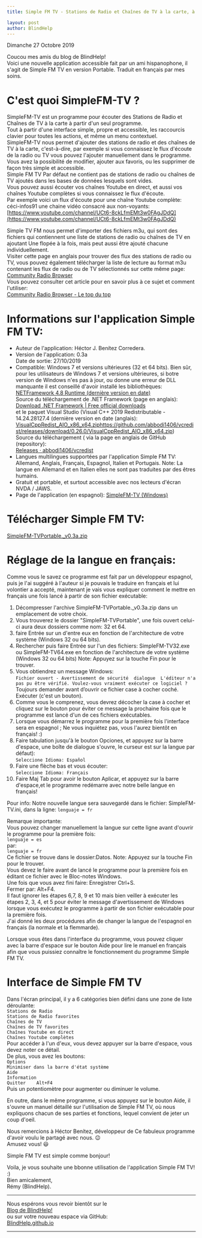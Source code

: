 ```yaml
--- 
title: Simple FM TV - Stations de Radio et Chaînes de TV à la carte, à partir  d'un seul programme

layout: post
author: BlindHelp
---
```


<footer>Dimanche 27 Octobre 2019</footer>


Coucou mes amis du blog de BlindHelp!    
Voici une nouvelle application accessible fait  par un ami hispanophone, il s'agit de Simple FM TV en version Portable. Traduit en français par mes soins.    

# C'est quoi SimpleFM-TV ? #
SimpleFM-TV est un programme pour écouter des Stations de Radio et Chaînes de TV à la carte à partir d'un seul programme.    
Tout à partir d'une interface simple, propre et accessible, les raccourcis clavier pour toutes les actions, et même un menu contextuel.    
SimpleFM-TV  nous permet d'ajouter des stations de radio et des chaînes de TV à la carte, c'est-à-dire, par exemple si  vous connaissez le flux d'écoute de la radio ou TV vous pouvez l'ajouter manuellement dans le programme.    
Vous avez la possibilité de modifier, ajouter aux favoris, ou les supprimer de façon très simple et accessible.    
Simple FM TV Par défaut ne contient pas de stations de radio ou chaînes de TV ajoutés dans les bases de données lesquels sont vides.    
Vous pouvez aussi écouter vos chaînes Youtube en direct, et aussi vos chaînes Youtube complètes si  vous connaissez le flux d'écoute.    
Par exemple voici un flux d'écoute  pour  une chaîne Youtube complète:    
céci-infos91 une  chaine vidéo consacré aux non-voyants:    
[https://www.youtube.com/channel/UCt6-8ckLfmEMt3w0FAgJDdQ](https://www.youtube.com/channel/UCt6-8ckLfmEMt3w0FAgJDdQ)    

Simple TV FM nous permet d'importer des fichiers m3u, qui sont des fichiers qui contiennent une liste de stations de radio ou chaînes de TV en ajoutant Une flopée à la fois, mais peut aussi être ajouté chacune individuellement.    
Visiter cette page en anglais pour trouver des flux des stations de radio ou TV, vous pouvez également télécharger la liste de lecture au format m3u contenant les flux de radio ou de TV sélectionnés sur cette même page:    
[Community Radio Browser](http://www.radio-browser.info/gui/#!/)    
 Vous pouvez consulter  cet article pour en savoir plus à ce sujet et comment l'utiliser:    
 [Community Radio Browser - Le top du top](https://blindhelp.github.io/Community-Radio-Browser-Le-top-du-top/)    

 # Informations sur l'application Simple FM TV: #
 
- Auteur de l'application: Héctor J. Benítez Corredera.    
- Version de l'application: 0.3a    
Date de sortie: 27/10/2019    
- Compatible: Windows 7 et versions ultérieures  (32 et 64 bits). Bien sûr, pour les utilisateurs de Windows 7 et versions ultérieures, si botre version de Windows n'es pas à jour, ou donne une erreur de DLL manquante il est conseillé d'avoir installé les bibliothèques:    
[NETFramework 4.8 Runtime (dernière version en date)](https://dotnet.microsoft.com/download/thank-you/net48)     
Source du téléchargement de .NET Framework (page en anglais):    
[Download .NET Framework | Free official downloads](https://dotnet.microsoft.com/download/dotnet-framework)    
et le paquet Visual Studio  (Visual C++ 2019 Redistributable - 14.24.28127.4 (dernière version en date (anglais):    
[VisualCppRedist_AIO_x86_x64.zip]()https://github.com/abbodi1406/vcredist/releases/download/0.26.0/VisualCppRedist_AIO_x86_x64.zip)    
Source du téléchargement ( via la page en anglais de GitHub (repository):     
[Releases · abbodi1406/vcredist](https://github.com/abbodi1406/vcredist/releases)    
- Langues multilingues supportées par l'application Simple FM TV: Allemand, Anglais, Français, Espagnol, Italien et Portugais. Note: La langue en Allemand et en Italien  elles ne sont pas traduites par des êtres humains.    
- Gratuit et portable, et surtout accessible avec nos lecteurs d'écran NVDA / JAWS.    
- Page de l'application (en espagnol): [SimpleFM-TV (Windows)](https://www.buscaapps.com/buscaapps2.php?id=905)    

# Télécharger Simple FM TV: #
[SimpleFM-TVPortable._v0.3a.zip](https://www.dropbox.com/s/r0e08b9y80q792v/SimpleFM-TVPortable._v0.3a.zip?dl=1)

# Réglage de la langue en français: #
Comme vous le savez ce programme est fait par un développeur espagnol, puis je l'ai suggéré à l'auteur si je pouvais le traduire en français et lui volontier a accepté, maintenant je vais vous expliquer comment le mettre en français une fois lancé à partir de son fichier exécutable:


1. Décompresser l'archive SimpleFM-TVPortable._v0.3a.zip dans un emplacement de votre choix.    
2. Vous trouverez le dossier "SimpleFM-TVPortable", une fois ouvert celui-ci aura deux dossiers comme nom: 32 et 64.   
3. faire Entrée sur un d'entre eux en fonction de l'architecture de votre système (Windows 32 ou 64 bits).    
4. Rechercher puis faire Entrée sur l'un des fichiers: SimpleFM-TV32.exe ou SimpleFM-TV64.exe en fonction de l'architecture de votre système (Windows 32 ou 64 bits) Note: Appuyez sur la touche Fin pour le trouver.    
5. Vous obtiendrez un message Windows:    
`Fichier ouvert - Avertissement de sécurité  dialogue  L'éditeur n'a pas pu être vérifié. Voulez-vous vraiment exécuter ce logiciel ?`    
Toujours demander avant d’ouvrir ce fichier case à cocher coché.    
Exécuter (c'est un bouton).    
6. Comme vous le comprenez, vous devrez décocher la case à cocher et cliquez sur le bouton pour éviter ce message la prochaine fois que le programme est lancé d'un de ces fichiers exécutables.    
7. Lorsque vous démarrez le programme pour la première fois l'interface sera en espagnol ; Ne vous inquiétez pas, vous l'aurez bientôt en français! :)    
8. Faire tabulation jusqu'à le bouton Opciones, et appuyez sur la barre d'espace, une boîte de dialogue  s'ouvre, le curseur est sur la langue par défaut):    
`Seleccione Idioma: Español`    
9. Faire une flèche bas et vous écouter:    
`Seleccione Idioma: Français`    
10. Faire Maj Tab pour avoir le bouton Aplicar, et appuyez sur la barre d'espace,et le programme redémarre avec notre belle langue en français!    


Pour info: Notre nouvelle langue sera sauvegardé dans le fichier: SimpleFM-TV.ini,  dans la ligne:
`lenguaje = fr`    

Remarque importante:    
Vous pouvez changer manuellement la langue sur cette ligne avant d'ouvrir le programme pour la première fois:    
`lenguaje = es`    
par:    
`lenguaje = fr`    
Ce fichier se trouve dans le dossier:Datos. Note: Appuyez sur la touche Fin pour le trouver.    
Vous devez le faire avant de  lancé le programme pour la première fois en éditant ce fichier avec le Bloc-notes Windows.    
Une fois que vous avez fini faire: Enregistrer	Ctrl+S.    
Fermer par: Alt+F4.     
Il faut ignorer les étapes 6,7, 8, 9 et  10 mais bien veiller à exécuter les étapes 2, 3, 4,  et 5 pour éviter le message d'avertissement de Windows lorsque vous exécutez le programme à partir de son fichier exécutable pour la première fois.    
J'ai donné les deux procédures afin de changer la langue de l'espagnol en français (la normale et la flemmarde).    

Lorsque vous êtes dans l'interface du programme, vous pouvez cliquer avec la barre d'espace sur le bouton Aide pour lire le manuel en français afin que vous puissiez connaître le fonctionnement du programme Simple FM TV.    

# Interface de Simple FM TV #
Dans l'écran principal, il y a 6 catégories bien défini dans une zone de liste déroulante:    
`Stations de Radio`    
`Stations de Radio favorites`    
`Chaînes de TV`    
`Chaînes de TV favorites`    
`Chaînes Youtube en direct`    
`Chaînes Youtube complètes`    
Pour accéder à l'un d'eux, vous devez appuyer sur la barre d'espace, vous devez noter ce détail.    
De plus, vous avez les boutons:    
`Options`    
`Minimiser dans la barre d'état système`    
`Aide`    
`Information`    
`Quitter 	Alt+F4`    
Puis un potentiomètre pour augmenter ou diminuer le volume.    

En outre, dans le même programme, si vous appuyez sur le bouton Aide, il s'ouvre un manuel détaillé sur l'utilisation de Simple FM TV, où nous expliquons chacun de ses parties et fonctions, lequel convient de jeter un coup d'oeil.    

Nous remercions à Héctor Benítez, développeur de Ce fabuleux programme d'avoir voulu le partagé  avec nous. 😉    
Amusez vous! 😃    

Simple FM TV est simple comme bonjour!    

Voila, je vous  souhaite une bbonne utilisation de l'application Simple FM TV! :)    
Bien amicalement,    
Rémy (BlindHelp).

---

Nous espérons vous revoir bientôt sur le      
[Blog de BlindHelp!](http://blindhelp.blogspot.fr/)                    
ou sur  votre nouveau espace via GitHub:                     
[BlindHelp.github.io](https://blindhelp.github.io)                    

---